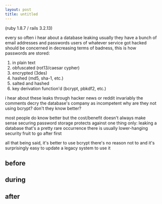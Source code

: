 ```yaml
---
layout: post
title: untitled
---
```


(ruby 1.8.7 / rails 3.2.13)

every so often i hear about a database leaking
usually they have a bunch of email addresses and passwords
users of whatever service got hacked should be concerned
in decreasing terms of badness, this is how passwords are stored:

1. in plain text
2. obfuscated (rot13/caesar cypher)
3. encrypted (3des)
4. hashed (md5, sha-1, etc.)
5. salted and hashed
6. key derivation function'd (bcrypt, pbkdf2, etc.)

i hear about these leaks through hacker news or reddit
invariably the comments decry the database's company as incompetent
why are they not using bcrypt? don't they know better?

most people do know better
but the cost/benefit doesn't always make sense
securing password storage protects against one thing only:
leaking a database
that's a pretty rare occurrence
there is usually lower-hanging security fruit to go after first

all that being said, it's better to use bcrypt
there's no reason not to
and it's surprisingly easy to update a legacy system to use it

## before

## during

## after
